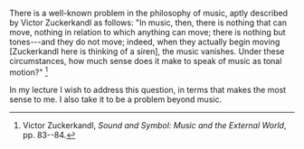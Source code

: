 There is a well-known problem in the philosophy
of music, aptly described by Victor Zuckerkandl as
follows: 
"In music, then,
there is nothing that can move, nothing in relation
to which anything can move; there is nothing but
tones---and they do not move; indeed, when they
actually begin moving [Zuckerkandl here is thinking
of a siren], the music vanishes. Under these circumstances,
how much sense does it make to speak of music as tonal
motion?" [^fn-1]

In my lecture I wish to address this question, in terms
that makes the most sense to me. I also take it to be a
problem beyond music.

[^fn-1]: Victor Zuckerkandl, *Sound and Symbol: Music and
the External World*, pp. 83--84.


